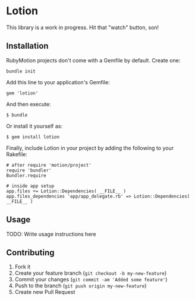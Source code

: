 # Lotion

This library is a work in progress. Hit that "watch" button, son!

## Installation

RubyMotion projects don't come with a Gemfile by default. Create one:

    bundle init

Add this line to your application's Gemfile:

    gem 'lotion'

And then execute:

    $ bundle

Or install it yourself as:

    $ gem install lotion

Finally, include Lotion in your project by adding the following to your Rakefile:

    # after require 'motion/project'
    require 'bundler'
    Bundler.require

    # inside app setup
    app.files += Lotion::Dependencies( __FILE__ )
    app.files_dependencies 'app/app_delegate.rb' => Lotion::Dependencies( __FILE__ )

## Usage

TODO: Write usage instructions here

## Contributing

1. Fork it
2. Create your feature branch (`git checkout -b my-new-feature`)
3. Commit your changes (`git commit -am 'Added some feature'`)
4. Push to the branch (`git push origin my-new-feature`)
5. Create new Pull Request
